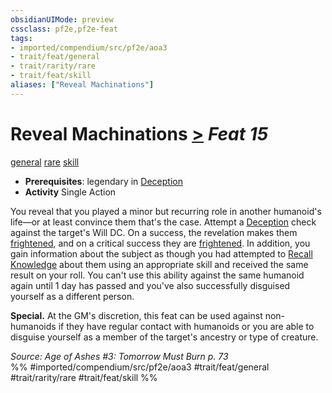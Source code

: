 ```yaml
---
obsidianUIMode: preview
cssclass: pf2e,pf2e-feat
tags:
- imported/compendium/src/pf2e/aoa3
- trait/feat/general
- trait/rarity/rare
- trait/feat/skill
aliases: ["Reveal Machinations"]
---
```

# Reveal Machinations  [>](chapter-9-playing-the-game.md#Actions "Single Action") *Feat 15*  
[general](general.md)  [rare](rare.md)  [skill](skill.md)  

- **Prerequisites**: legendary in [Deception](../skills.md#Deception)
- **Activity** Single Action

You reveal that you played a minor but recurring role in another humanoid's life—or at least convince them that's the case. Attempt a [Deception](../skills.md#Deception) check against the target's Will DC. On a success, the revelation makes them [frightened](conditions.md#Frightened), and on a critical success they are [frightened](conditions.md#Frightened). In addition, you gain information about the subject as though you had attempted to [Recall Knowledge](recall-knowledge.md) about them using an appropriate skill and received the same result on your roll. You can't use this ability against the same humanoid again until 1 day has passed and you've also successfully disguised yourself as a different person.

**Special.** At the GM's discretion, this feat can be used against non-humanoids if they have regular contact with humanoids or you are able to disguise yourself as a member of the target's ancestry or type of creature.

*Source: Age of Ashes #3: Tomorrow Must Burn p. 73*  
%% #imported/compendium/src/pf2e/aoa3 #trait/feat/general #trait/rarity/rare #trait/feat/skill %%
